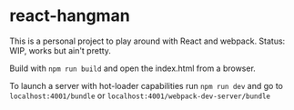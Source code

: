 # react-hangman
This is a personal project to play around with React and webpack. Status: WIP, works but ain't pretty.

Build with `npm run build` and open the index.html from a browser.

To launch a server with hot-loader capabilities run `npm run dev` and go to `localhost:4001/bundle` or `localhost:4001/webpack-dev-server/bundle`
